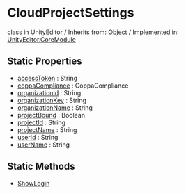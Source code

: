 # CloudProjectSettings
class in UnityEditor
 / Inherits from: <a href="https://docs.unity3d.com/6000.0/Documentation/ScriptReference/Object.html" target="_blank">Object</a> / Implemented in: <a href="https://docs.unity3d.com/6000.0/Documentation/ScriptReference/UnityEditor.CoreModule.html" target="_blank">UnityEditor.CoreModule</a>
## Static Properties
- <a href="https://docs.unity3d.com/6000.0/Documentation/ScriptReference/CloudProjectSettings-accessToken.html" target="_blank">accessToken</a> : String
- <a href="https://docs.unity3d.com/6000.0/Documentation/ScriptReference/CloudProjectSettings-coppaCompliance.html" target="_blank">coppaCompliance</a> : CoppaCompliance
- <a href="https://docs.unity3d.com/6000.0/Documentation/ScriptReference/CloudProjectSettings-organizationId.html" target="_blank">organizationId</a> : String
- <a href="https://docs.unity3d.com/6000.0/Documentation/ScriptReference/CloudProjectSettings-organizationKey.html" target="_blank">organizationKey</a> : String
- <a href="https://docs.unity3d.com/6000.0/Documentation/ScriptReference/CloudProjectSettings-organizationName.html" target="_blank">organizationName</a> : String
- <a href="https://docs.unity3d.com/6000.0/Documentation/ScriptReference/CloudProjectSettings-projectBound.html" target="_blank">projectBound</a> : Boolean
- <a href="https://docs.unity3d.com/6000.0/Documentation/ScriptReference/CloudProjectSettings-projectId.html" target="_blank">projectId</a> : String
- <a href="https://docs.unity3d.com/6000.0/Documentation/ScriptReference/CloudProjectSettings-projectName.html" target="_blank">projectName</a> : String
- <a href="https://docs.unity3d.com/6000.0/Documentation/ScriptReference/CloudProjectSettings-userId.html" target="_blank">userId</a> : String
- <a href="https://docs.unity3d.com/6000.0/Documentation/ScriptReference/CloudProjectSettings-userName.html" target="_blank">userName</a> : String
## Static Methods
- <a href="https://docs.unity3d.com/6000.0/Documentation/ScriptReference/CloudProjectSettings.ShowLogin.html" target="_blank">ShowLogin</a>

